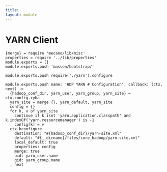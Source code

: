 ```yaml
---
title: 
layout: module
---
```


# YARN Client

    {merge} = require 'mecano/lib/misc'
    properties = require '../lib/properties'
    module.exports = []
    module.exports.push 'masson/bootstrap/'

    module.exports.push require('./yarn').configure

    module.exports.push name: 'HDP YARN # Configuration', callback: (ctx, next) ->
      {hadoop_conf_dir, yarn_user, yarn_group, yarn_site} = ctx.config.ryba
      yarn_site = merge {}, yarn_default, yarn_site
      config = {}
      for k, v of yarn_site
        continue if k isnt 'yarn.application.classpath' and k.indexOf('yarn.resourcemanager') is -1
        config[k] = v
      ctx.hconfigure
        destination: "#{hadoop_conf_dir}/yarn-site.xml"
        default: "#{__dirname}/files/core_hadoop/yarn-site.xml"
        local_default: true
        properties: config
        merge: true
        uid: yarn_user.name
        gid: yarn_group.name
      , next

